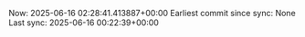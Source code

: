 Now: 2025-06-16 02:28:41.413887+00:00 Earliest commit since sync: None Last sync: 2025-06-16 00:22:39+00:00

